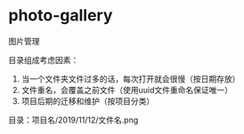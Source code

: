 # photo-gallery
图片管理

目录组成考虑因素：
1. 当一个文件夹文件过多的话，每次打开就会很慢（按日期存放）
2. 文件重名，会覆盖之前文件（使用uuid文件重命名保证唯一）
3. 项目后期的迁移和维护（按项目分类）

目录：项目名/2019/11/12/文件名.png

